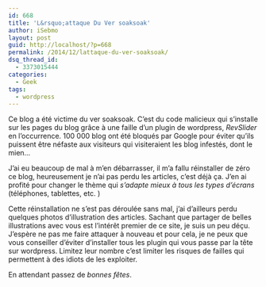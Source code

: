 ```yaml
---
id: 668
title: 'L&rsquo;attaque Du Ver soaksoak'
author: iSebmo
layout: post
guid: http://localhost/?p=668
permalink: /2014/12/lattaque-du-ver-soaksoak/
dsq_thread_id:
  - 3373015444
categories:
  - Geek
tags:
  - wordpress
---
```

Ce blog a été victime du ver soaksoak. C&#8217;est du code malicieux qui s&#8217;installe sur les pages du blog grâce à une faille d&#8217;un plugin de wordpress, *RevSlider* en l&#8217;occurrence. 100 000 blog ont été bloqués par Google pour éviter qu&#8217;ils puissent être néfaste aux visiteurs qui visiteraient les blog infestés, dont le mien&#8230;

J&#8217;ai eu beaucoup de mal à m&#8217;en débarrasser, il m&#8217;a fallu réinstaller de zéro ce blog, heureusement je n&#8217;ai pas perdu les articles, c&#8217;est déjà ça. J&#8217;en ai profité pour changer le thème qui *s&#8217;adapte mieux à tous les types d&#8217;écrans* (téléphones, tablettes, etc. )

Cette réinstallation ne s&#8217;est pas déroulée sans mal, j&#8217;ai d&#8217;ailleurs perdu quelques photos d&#8217;illustration des articles. Sachant que partager de belles illustrations avec vous est l&#8217;intérêt premier de ce site, je suis un peu déçu. J&#8217;espère ne pas me faire attaquer à nouveau et pour cela, je ne peux que vous conseiller d&#8217;éviter d&#8217;installer tous les plugin qui vous passe par la tête sur wordpress. Limitez leur nombre c&#8217;est limiter les risques de failles qui permettent à des idiots de les exploiter.

En attendant passez de *bonnes fêtes*.
